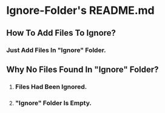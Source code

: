 # Ignore-Folder's README.md

## How To Add Files To Ignore?
### Just Add Files In "Ignore" Folder.

## Why No Files Found In "Ignore" Folder?
1. ### Files Had Been Ignored.
2. ### "Ignore" Folder Is Empty.